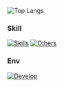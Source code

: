 ![Top Langs](https://github-readme-stats.vercel.app/api/top-langs/?username=fhrk-78&langs_count=15&layout=compact&theme=transparent&locale=ja)
### Skill
[![Skills](https://skillicons.dev/icons?i=c,cs,cpp,java,html,css,js,ts,py,rust,arduino,raspberrypi)](https://skillicons.dev)
[![Others](https://skillicons.dev/icons?i=dotnet,gradle,git,github,docker,mysql,gradle,maven,nginx,nodejs,react,redux,npm,unity)](https://skillicons.dev)
### Env
[![Develop](https://skillicons.dev/icons?i=idea,visualstudio,vscode,windows,ubuntu)](https://skillicons.dev)
